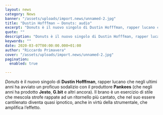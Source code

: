 ```yaml
---
layout: news
category: News
banner: "/assets/uploads/import.news/unnamed-2.jpg"
title: "Dustin Hofffman – Donuts: audio"
excerpt: "Donuts è il nuovo singolo di Dustin Hofffman, rapper lucano che negli ultimi anni ha avviato un proficuo sodalizio con il produttore Pankees (che negli anni ha prodotto Jesto, G.bit e altri ancora). Il brano è un esercizio di stile che mescola strofe rappate ad un ritornello più cantato, che nel suo essere cantilenato diventa [&hellip"
quote: ""
description: "Donuts è il nuovo singolo di Dustin Hofffman, rapper lucano che negli ultimi anni ha avviato un proficuo sodalizio con il produttore Pankees (che negli anni ha prodotto Jesto, G.bit e altri ancora). Il brano è un esercizio di stile che mescola strofe rappate ad un ritornello più cantato, che nel suo essere cantilenato diventa [&hellip"
keywords: ""
date: 2020-03-07T00:00:00.000+01:00
author: "Riccardo Primavera"
cover: "/assets/uploads/import.news/unnamed-2.jpg"
pagination:
  enabled: true

---
```


_Donuts_ è il nuovo singolo di **Dustin Hofffman**, rapper lucano che negli ultimi anni ha avviato un proficuo sodalizio con il produttore **Pankees** (che negli anni ha prodotto **Jesto**, **G.bit** e altri ancora). Il brano è un esercizio di stile che mescola strofe rappate ad un ritornello più cantato, che nel suo essere cantilenato diventa quasi ipnotico, anche in virtù della strumentale, che amplifica l’effetto.